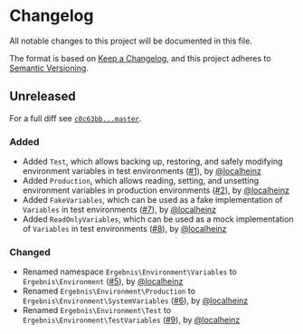 # Changelog

All notable changes to this project will be documented in this file.

The format is based on [Keep a Changelog](https://keepachangelog.com/en/1.0.0/), and this project adheres to [Semantic Versioning](https://semver.org/spec/v2.0.0.html).

## Unreleased

For a full diff see [`c0c63bb...master`][c0c63bb...master].

### Added

* Added `Test`, which allows backing up, restoring, and safely modifying environment variables in test environments ([#1]), by [@localheinz]
* Added `Production`, which allows reading, setting, and unsetting environment variables in production environments ([#2]), by [@localheinz]
* Added `FakeVariables`, which can be used as a fake implementation of `Variables` in test environments ([#7]), by [@localheinz]
* Added `ReadOnlyVariables`, which can be used as a mock implementation of `Variables` in test environments ([#8]), by [@localheinz]

### Changed

* Renamed namespace `Ergebnis\Environment\Variables` to `Ergebnis\Environment` ([#5]), by [@localheinz]
* Renamed `Ergebnis\Environment\Production` to `Ergebnis\Environment\SystemVariables` ([#6]), by [@localheinz]
* Renamed `Ergebnis\Environment\Test` to `Ergebnis\Environment\TestVariables` ([#9]), by [@localheinz]

[c0c63bb...master]: https://github.com/ergebnis/environment-variables/compare/c0c63bb...master

[#1]: https://github.com/ergebnis/environment-variables/pull/1
[#2]: https://github.com/ergebnis/environment-variables/pull/2
[#5]: https://github.com/ergebnis/environment-variables/pull/5
[#6]: https://github.com/ergebnis/environment-variables/pull/6
[#7]: https://github.com/ergebnis/environment-variables/pull/7
[#8]: https://github.com/ergebnis/environment-variables/pull/8
[#9]: https://github.com/ergebnis/environment-variables/pull/9

[@localheinz]: https://github.com/localheinz
